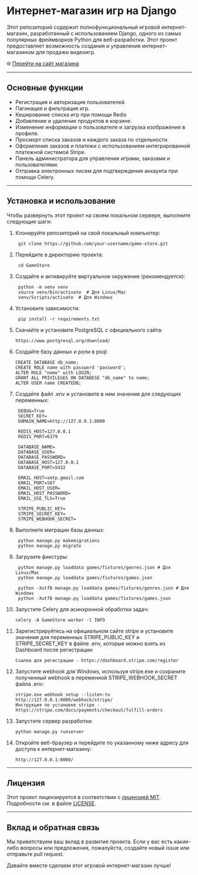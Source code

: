 # Интернет-магазин игр на Django
Этот репозиторий содержит полнофункциональный игровой интернет-магазин, разработанный с использованием Django, одного из самых популярных фреймворков Python для веб-разработки. Этот проект предоставляет возможность создания и управления интернет-магазином для продажи видеоигр.

🌐  [Перейти на сайт магазина](https://gamestore-server.online/)

___

## Основные функции

- Регистрация и авторизация пользователей.
- Пагинация и фильтрация игр.
- Кеширование списка игр при помощи Redis
- Добавление и удаление продуктов в корзине.
- Изменение информации о пользователе и загрузка изображения в профиле.
- Просморт списка заказов и каждого заказа по отдельности.
- Оформление заказов и платежи с использованием интегрированной платежной системой Stripe.
- Панель администратора для управления играми, заказами и пользователями.
- Отправка электронных писем для подтверждения аккаунта при помощи Celery.
  
___

## Установка и использование

Чтобы развернуть этот проект на своем локальном сервере, выполните следующие шаги:

1. Клонируйте репозиторий на свой локальный компьютер:
   
        git clone https://github.com/your-username/game-store.git

2. Перейдите в директорию проекта:
   
        cd GameStore

3. Создайте и активируйте виртуальное окружение (рекомендуется):
   
        python -m venv venv
        source venv/bin/activate  # Для Linux/Mac
        venv/Scripts/activate  # Для Windows

4. Установите зависимости:

        pip install -r requirements.txt

5. Скачайте и установите PostgreSQL с официального сайта:
   
       https://www.postgresql.org/download/
   
6. Создайте базу данных и роли в psql:

       CREATE DATABASE db_name;
       CREATE ROLE name with password 'password';
       ALTER ROLE "name" with LOGIN;
       GRANT ALL PRIVILEGES ON DATABESE "db_name" to name;
       ALTER USER name CREATEDB;

7. Создайте файл .env и установите в нем значения для следующих переменных:

        DEBUG=True
        SECRET_KEY=
        DOMAIN_NAME=http://127.0.0.1:8000
        
        REDIS_HOST=127.0.0.1
        REDIS_PORT=6379
        
        DATABASE_NAME=
        DATABASE_USER=
        DATABASE_PASSWORD=
        DATABASE_HOST=127.0.0.1
        DATABASE_PORT=5432
        
        EMAIL_HOST=smtp.gmail.com
        EMAIL_PORT=587
        EMAIL_HOST_USER=
        EMAIL_HOST_PASSWORD=
        EMAIL_USE_TLS=True
        
        STRIPE_PUBLIC_KEY=
        STRIPE_SECRET_KEY=
        STRIPE_WEBHOOK_SECRET=

8. Выполните миграции базы данных:
   
        python manage.py makemigrations
        python manage.py migrate
   
9. Загрузите фикстуры:

        python manage.py loaddata games/fixtures/genres.json # Для Linux/Mac
        python manage.py loaddata games/fixtures/games.json     

        python -Xutf8 manage.py loaddata games/fixtures/genres.json # Для Windows
        python -Xutf8 manage.py loaddata games/fixtures/games.json
   
10. Запустите Celery для асинхронной обработки задач:

        celery -A GameStore worker -l INFO

11. Зарегистрируйтесь на официальном сайте stripe и установите значения для переменных STRIPE_PUBLIC_KEY и STRIPE_SECRET_KEY в файле .env, которые можно взять из Dashboard после регистрации:

        Ссылка для регистрации - https://dashboard.stripe.com/register

12. Запустите webhook для Windows, используя stripe.exe и сохраните полученный webhook в переменной STRIPE_WEBHOOK_SECRET файла .env:
   
        stripe.exe webhook setup --listen-to http://127.0.0.1:8000/webhock/stripe/ 
        Инструкция по установке stripe - https://stripe.com/docs/payments/checkout/fulfill-orders

13. Запустите сервер разработки:
   
        python manage.py runserver

14. Откройте веб-браузер и перейдите по указанному ниже адресу для доступа к интернет-магазину:

        http://127.0.0.1:8000/

___

## Лицензия

Этот проект лицензируется в соответствии с [лицензией MIT](https://en.wikipedia.org/wiki/MIT_License). Подробности см. в файле [LICENSE](https://github.com/pavlechenk/GameStore/blob/main/LICENSE.txt).

___

## Вклад и обратная связь

Мы приветствуем ваш вклад в развитие проекта. Если у вас есть какие-либо вопросы или предложения, пожалуйста, создайте новый issue или отправьте pull request.

Давайте вместе сделаем этот игровой интернет-магазин лучше!
